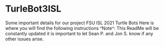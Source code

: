 # TurleBot3ISL
Some important details for our project FSU ISL 2021 Turtle Bots
Here is where you will find the following instructions
^Note^: This ReadMe will be constantly updated it is important to let Sean P. and Jon S. know if any other issues arise.
